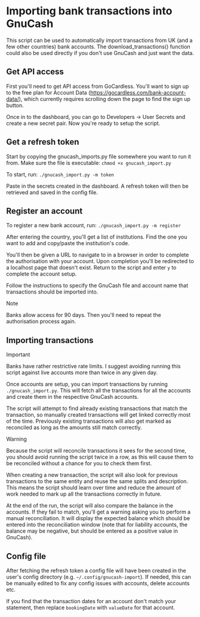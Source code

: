 # Importing bank transactions into GnuCash

This script can be used to automatically import transactions from UK (and a few other countries) bank accounts.
The download_transactions() function could also be used directly if you don't use GnuCash and just want the data.

## Get API access

First you'll need to get API access from GoCardless. You'll want to sign up to the free plan for Account Data
(https://gocardless.com/bank-account-data/), which currently requires scrolling down the page to find the sign up button.

Once in to the dashboard, you can go to Developers -> User Secrets and create a new secret pair.
Now you're ready to setup the script.

## Get a refresh token

Start by copying the gnucash_imports.py file somewhere you want to run it from.
Make sure the file is executable: `chmod +x gnucash_import.py`

To start, run: `./gnucash_import.py -m token`

Paste in the secrets created in the dashboard.
A refresh token will then be retrieved and saved in the config file.

## Register an account

To register a new bank account, run: `./gnucash_import.py -m register`

After entering the country, you'll get a list of institutions. Find the one you want to add and copy/paste
the institution's code.

You'll then be given a URL to navigate to in a browser in order to complete the authorisation with your account.
Upon completion you'll be redirected to a localhost page that doesn't exist. Return to the script and enter
`y` to complete the account setup.

Follow the instructions to specify the GnuCash file and account name that transactions should be imported into.

> [!NOTE]
> Banks allow access for 90 days. Then you'll need to repeat the authorisation process again.

## Importing transactions

> [!IMPORTANT]
> Banks have rather restrictive rate limits. I suggest avoiding running this script against live accounts
> more than twice in any given day.

Once accounts are setup, you can import transactions by running `./gnucash_import.py`. This will fetch all
the transactions for all the accounts and create them in the respective GnuCash accounts.

The script will attempt to find already existing transactions that match the transaction, so manually created
transactions will get linked correctly most of the time. Previously existing transactions will also get
marked as reconciled as long as the amounts still match correctly.

> [!WARNING]
> Because the script will reconcile transactions it sees for the second time, you should avoid running the
> script twice in a row, as this will cause them to be reconciled without a chance for you to check them first.

When creating a new transaction, the script will also look for previous transactions to the same entity
and reuse the same splits and description. This means the script should learn over time and reduce the amount
of work needed to mark up all the transactions correctly in future.

At the end of the run, the script will also compare the balance in the accounts. If they fail to match, you'll
get a warning asking you to perform a manual reconciliation. It will display the expected balance
which should be entered into the reconciliation window (note that for liability accounts, the balance
may be negative, but should be entered as a positive value in GnuCash).

## Config file

After fetching the refresh token a config file will have been created in the user's config directory
(e.g. `~/.config/gnucash-import`). If needed, this can be manually edited to fix any config issues with
accounts, delete accounts etc.

If you find that the transaction dates for an account don't match your statement, then replace `bookingDate`
with `valueDate` for that account.
